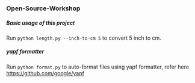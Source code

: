 ### Open-Source-Workshop

##### Basic usage of this project
Run `python length.py --inch-to-cm 5` to convert 5 inch to cm.

##### yapf formatter
Run `python format.py` to auto-format files using yapf formatter, refer here https://github.com/google/yapf
